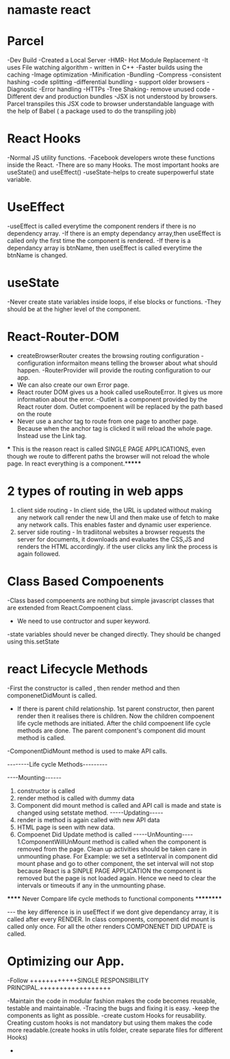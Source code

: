 # namaste react

# Parcel

-Dev Build
-Created a Local Server
-HMR- Hot Module Replacement
-It uses File watching algorithm - written in C++
-Faster builds using the caching
-Image optimization
-Minification
-Bundling
-Compress
-consistent hashing
-code splitting
-differential bundling - support older browsers
-Diagnostic
-Error handling
-HTTPs
-Tree Shaking- remove unused code
-Different dev and production bundles
-JSX is not understood by browsers. Parcel transpiles this JSX code to browser understandable language with the help of Babel ( a package used to do the transpiling job)

# React Hooks

-Normal JS utility functions.
-Facebook developers wrote these functions inside the React.
-There are so many Hooks. The most important hooks are useState() and useEffect()
-useState-helps to create superpowerful state variable.

# UseEffect

-useEffect is called everytime the component renders if there is no dependency array.
-If there is an empty dependancy array,then useEffect is called only the first time the component is rendered.
-If there is a dependancy array is btnName, then useEffect is called everytime the btnName is changed.

# useState

-Never create state variables inside loops, if else blocks or functions.
-They should be at the higher level of the component.

# React-Router-DOM

- createBrowserRouter creates the browsing routing configuration
  -configuration informaiton means telling the browser about what should happen.
  -RouterProvider will provide the routing configuration to our app.
- We can also create our own Error page.
- React router DOM gives us a hook called useRouteError. It gives us more information about the error.
  -Outlet is a component provided by the React router dom. Outlet compoenent will be replaced by the path based on the route
- Never use a anchor tag to route from one page to another page. Because when the anchor tag is clicked it will reload the whole page. Instead use the Link tag.

**\*** This is the reason react is called SINGLE PAGE APPLICATIONS, even though we route to different paths the browser will not reload the whole page. In react everything is a component.\***\*\*\*\***

# 2 types of routing in web apps

1. client side routing - In client side, the URL is updated without making any network call render the new UI and then make use of fetch to make any network calls. This enables faster and dynamic user experience.
2. server side routing - In tradiitonal websites a browser requests the server for documents, it downloads and evaluates the CSS,JS and renders the HTML accordingly. if the user clicks any link the process is again followed.

# Class Based Compoenents

-Class based compoenents are nothing but simple javascript classes that are extended from React.Compoenent class.

- We need to use contructor and super keyword.

-state variables should never be changed directly. They should be changed using this.setState

# react Lifecycle Methods

-First the constructor is called , then render method and then componenetDidMount is called.

- If there is parent child relationship.
  1st parent constructor, then parent render then it realises there is children. Now the children compoenent life cycle methods are initiated. After the child compoenent life cycle methods are done. The parent component's component did mount method is called.

-ComponentDidMount method is used to make API calls.

--------Life cycle Methods---------

----Mounting------

1. constructor is called
2. render method is called with dummy data
3. Component did mount method is called and API call is made and state is changed using setstate method.
   -----Updating-----
4. render is method is again called with new API data
5. HTML page is seen with new data.
6. Compoenet Did Update method is called
   -----UnMounting----
   1.ComponentWillUnMount method is called when the component is removed from the page. Clean up activities should be taken care in unmounting phase.
   For Example: we set a setInterval in component did mount phase and go to other component, the set interval will not stop because React is a SINPLE PAGE APPLICATION the component is removed but the page is not loaded again. Hence we need to clear the intervals or timeouts if any in the unmounting phase.

**\*\*\*\*** Never Compare life cycle methods to functional components \***\*\*\*\*\*\*\***

--- the key difference is
in useEffect if we dont give dependancy array, it is called after every RENDER.
In class components, component did mount is called only once. For all the other renders COMPONENET DID UPDATE is called.

# Optimizing our App.

-Follow ++++++++++++SINGLE RESPONSIBILITY PRINCIPAL.++++++++++++++++++

-Maintain the code in modular fashion makes the code becomes reusable, testable and maintainable.
-Tracing the bugs and fixing it is easy.
-keep the components as light as possible.
-create custom Hooks for reusability. Creating custom hooks is not mandatory but using them makes the code more readable.(create hooks in utils folder, create separate files for different Hooks)

-
